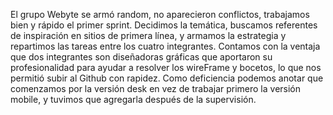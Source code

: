El grupo Webyte se armó random, no aparecieron conflictos, trabajamos bien y rápido el primer sprint. Decidimos la temática, buscamos referentes de inspiración en sitios de primera línea, y armamos la estrategia y repartimos las tareas entre los cuatro integrantes. Contamos con la ventaja que dos integrantes son diseñadoras gráficas que aportaron su profesionalidad para ayudar a resolver los wireFrame y bocetos, lo que nos permitió subir al Github con rapidez. 
Como deficiencia podemos anotar que comenzamos por la versión desk en vez de trabajar primero la versión mobile, y tuvimos que agregarla  después de la supervisión. 
